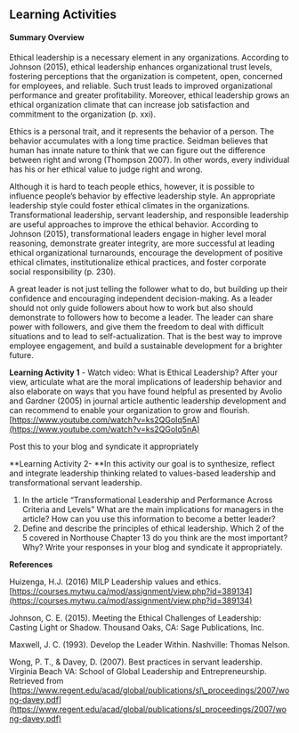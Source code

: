 ## **Learning Activities**

#### **Summary Overview**

Ethical leadership is a necessary element in any organizations. According to Johnson \(2015\), ethical leadership enhances organizational trust levels, fostering perceptions that the organization is competent, open, concerned for employees, and reliable. Such trust leads to improved organizational performance and greater profitability. Moreover, ethical leadership grows an ethical organization climate that can increase job satisfaction and commitment to the organization \(p. xxi\).

Ethics is a personal trait, and it represents the behavior of a person. The behavior accumulates with a long time practice. Seidman believes that human has innate nature to think that we can figure out the difference between right and wrong \(Thompson 2007\). In other words, every individual has his or her ethical value to judge right and wrong.

Although it is hard to teach people ethics, however, it is possible to influence people’s behavior by effective leadership style. An appropriate leadership style could foster ethical climates in the organizations. Transformational leadership, servant leadership, and responsible leadership are useful approaches to improve the ethical behavior. According to Johnson \(2015\), transformational leaders engage in higher level moral reasoning, demonstrate greater integrity, are more successful at leading ethical organizational turnarounds, encourage the development of positive ethical climates, institutionalize ethical practices, and foster corporate social responsibility \(p. 230\).

A great leader is not just telling the follower what to do, but building up their confidence and encouraging independent decision-making. As a leader should not only guide followers about how to work but also should demonstrate to followers how to become a leader. The leader can share power with followers, and give them the freedom to deal with difficult situations and to lead to self-actualization. That is the best way to improve employee engagement, and build a sustainable development for a brighter future.


**Learning Activity 1** - Watch video: What is Ethical Leadership?  After your view, articulate what are the moral implications of leadership behavior and also elaborate on ways that you have found helpful as presented by Avolio and Gardner \(2005\) in journal article authentic leadership development and can recommend to enable your organization to grow and flourish.[https://www.youtube.com/watch?v=ks2QGoIq5nA](https://www.youtube.com/watch?v=ks2QGoIq5nA)  

Post this to your blog and syndicate it appropriately  


**Learning Activity 2- **In this activity our goal is to synthesize, reflect and integrate leadership thinking related to values-based leadership and transformational servant leadership.

1. In the article “Transformational Leadership and Performance Across Criteria and Levels” What are the main implications for managers in the article? How can you use this information to become a better leader?
2. Define and describe the principles of ethical leadership. Which 2 of the 5 covered in Northouse Chapter 13 do you think are the most important? Why?
   Write your responses in your blog and syndicate it appropriately. 

**References**

Huizenga, H.J. \(2016\) MILP Leadership values and ethics. [https://courses.mytwu.ca/mod/assignment/view.php?id=389134](https://courses.mytwu.ca/mod/assignment/view.php?id=389134)

Johnson, C. E. \(2015\). Meeting the Ethical Challenges of Leadership: Casting Light or Shadow. Thousand Oaks, CA: Sage Publications, Inc.

Maxwell, J. C. \(1993\). Develop the Leader Within. Nashville: Thomas Nelson.

Wong, P. T., & Davey, D. \(2007\). Best practices in servant leadership. Virginia Beach VA: School of Global Leadership and Entrepreneurship. Retrieved from [https://www.regent.edu/acad/global/publications/sl\_proceedings/2007/wong-davey.pdf](https://www.regent.edu/acad/global/publications/sl_proceedings/2007/wong-davey.pdf)

